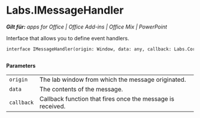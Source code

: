
# Labs.IMessageHandler

 _**Gilt für:** apps for Office | Office Add-ins | Office Mix | PowerPoint_

Interface that allows you to define event handlers.

```
interface IMessageHandler(origin: Window, data: any, callback: Labs.Core.ILabCallback<any>): void
```


## 

 **Parameters**


|||
|:-----|:-----|
| `origin`|The lab window from which the message originated.|
| `data`|The contents of the message.|
| `callback`|Callback function that fires once the message is received.|
